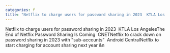 ```yaml
---
categories: f
title: "Netflix to charge users for password sharing in 2023  KTLA Los Angeles"
---
```

Netflix to charge users for password sharing in 2023&nbsp;&nbsp;KTLA Los AngelesThe End of Netflix Password Sharing Is Coming&nbsp;&nbsp;CNETNetflix to crack down on password sharing in 2023 with "sub-accounts"&nbsp;&nbsp;Android CentralNetflix to start charging for account sharing next year&nbsp;&n